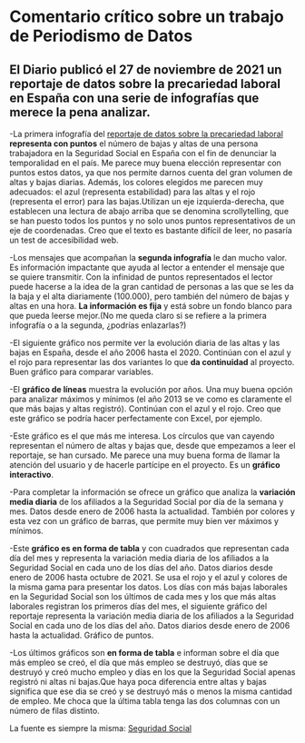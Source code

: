# Comentario crítico sobre un trabajo de Periodismo de Datos

## El Diario publicó el 27 de noviembre de 2021 un reportaje de datos sobre la precariedad laboral en España con una serie de infografías que merece la pena analizar.

-La primera infografía del [reportaje de datos sobre la precariedad laboral](https://www.eldiario.es/economia/espana-temporal-maquina-crea-destruye-100-000-empleos-dia_1_8527925.html) **representa con puntos** el número de bajas y altas de una persona trabajadora en la Seguridad Social en España con el fin de denunciar la temporalidad en el país. Me parece muy buena elección representar con puntos estos datos, ya que nos permite darnos cuenta del gran volumen de altas y bajas diarias. Además, los colores elegidos me parecen muy adecuados: el azul (representa estabilidad) para las altas y el rojo (representa el error) para las bajas.Utilizan un eje izquierda-derecha, que establecen una lectura de abajo arriba que se denomina scrollytelling, que se han puesto todos los puntos y no solo unos puntos representativos de un eje de coordenadas. Creo que el texto es bastante difícil de leer, no pasaría un test de accesibilidad web.

-Los mensajes que acompañan la **segunda infografía** le dan mucho valor. Es información impactante que ayuda al lector a entender el mensaje que se quiere transmitir. Con la infinidad de puntos representados el lector puede hacerse a la idea de la gran cantidad de personas a las que se les da la baja y el alta diariamente (100.000), pero también del número de bajas y altas en una hora. **La información es fija** y está sobre un fondo blanco para que pueda leerse mejor.(No me queda claro si se refiere a la primera infografía o a la segunda, ¿podrías enlazarlas?)

-El siguiente gráfico nos permite ver la evolución diaria de las altas y las bajas en España, desde el año 2006 hasta el 2020. Continúan con el azul y el rojo para representar las dos variantes lo que **da continuidad** al proyecto. Buen gráfico para comparar variables.

-El **gráfico de líneas** muestra la evolución por años. Una muy buena opción para analizar máximos y mínimos (el año 2013 se ve como es claramente el que más bajas y altas registró). Continúan con el azul y el rojo. Creo que este gráfico se podría hacer perfectamente con Excel, por ejemplo. 

-Este gráfico es el que más me interesa. Los círculos que van cayendo representan el número de altas y bajas que, desde que empezamos a leer el reportaje, se han cursado. Me parece una muy buena forma de llamar la atención del usuario y de hacerle partícipe en el proyecto. Es un **gráfico interactivo**.

-Para completar la información se ofrece un gráfico que analiza la **variación media diaria** de los afiliados a la Seguridad Social por día de la semana y mes. Datos desde enero de 2006 hasta la actualidad. También por colores y esta vez con un gráfico de barras, que permite muy bien ver máximos y mínimos. 

-Este **gráfico es en forma de tabla** y con cuadrados que representan cada día del mes y representa la variación media diaria de los afiliados a la Seguridad Social en cada uno de los días del año. Datos diarios desde enero de 2006 hasta octubre de 2021. Se usa el rojo y el azul y colores de la misma gama para presentar los datos. Los días con más bajas laborales en la Seguridad Social son los últimos de cada mes y los que más altas laborales registran los primeros días del mes, el siguiente gráfico del reportaje representa la variación media diaria de los afiliados a la Seguridad Social en cada uno de los días del año. Datos diarios desde enero de 2006 hasta la actualidad. Gráfico de puntos. 

-Los últimos gráficos son **en forma de tabla** e informan sobre el día que más empleo se creó, el día que más empleo se destruyó, días que se destruyó y creó mucho empleo y días en los que la Seguridad Social apenas registró ni altas ni bajas.Que haya poca diferencia entre altas y bajas significa que ese dia se creó y se destruyó más o menos la misma cantidad de empleo. Me choca que la última tabla tenga las dos columnas con un número de filas distinto.

La fuente es siempre la misma: [Seguridad Social](https://www.seg-social.es/wps/portal/wss/internet/Inicio)
